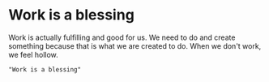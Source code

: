 # Work is a blessing
Work is actually fulfilling and good for us. We need to do and create something because that is what we are created to do. When we don't work, we feel hollow.

```query 2021-12-30 14:21
"Work is a blessing"
```

